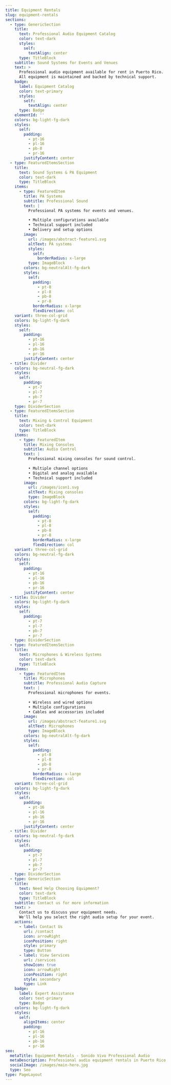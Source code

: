 ```yaml
---
title: Equipment Rentals
slug: equipment-rentals
sections:
  - type: GenericSection
    title:
      text: Professional Audio Equipment Catalog
      color: text-dark
      styles:
        self:
          textAlign: center
      type: TitleBlock
    subtitle: Sound Systems for Events and Venues
    text: >
      Professional audio equipment available for rent in Puerto Rico. 
      All equipment is maintained and backed by technical support.
    badge:
      label: Equipment Catalog
      color: text-primary
      styles:
        self:
          textAlign: center
      type: Badge
    elementId: ''
    colors: bg-light-fg-dark
    styles:
      self:
        padding:
          - pt-16
          - pl-16
          - pb-8
          - pr-16
        justifyContent: center
  - type: FeaturedItemsSection
    title:
      text: Sound Systems & PA Equipment
      color: text-dark
      type: TitleBlock
    items:
      - type: FeaturedItem
        title: PA Systems
        subtitle: Professional Sound
        text: |
          Professional PA systems for events and venues.
          
          • Multiple configurations available
          • Technical support included
          • Delivery and setup options
        image:
          url: /images/abstract-feature1.svg
          altText: PA systems
          styles:
            self:
              borderRadius: x-large
          type: ImageBlock
        colors: bg-neutralAlt-fg-dark
        styles:
          self:
            padding:
              - pt-8
              - pl-8
              - pb-8
              - pr-8
            borderRadius: x-large
            flexDirection: col
    variant: three-col-grid
    colors: bg-light-fg-dark
    styles:
      self:
        padding:
          - pt-16
          - pl-16
          - pb-16
          - pr-16
        justifyContent: center
  - title: Divider
    colors: bg-neutral-fg-dark
    styles:
      self:
        padding:
          - pt-7
          - pl-7
          - pb-7
          - pr-7
    type: DividerSection
  - type: FeaturedItemsSection
    title:
      text: Mixing & Control Equipment
      color: text-dark
      type: TitleBlock
    items:
      - type: FeaturedItem
        title: Mixing Consoles
        subtitle: Audio Control
        text: |
          Professional mixing consoles for sound control.
          
          • Multiple channel options
          • Digital and analog available
          • Technical support included
        image:
          url: /images/icon1.svg
          altText: Mixing consoles
          type: ImageBlock
        colors: bg-light-fg-dark
        styles:
          self:
            padding:
              - pt-8
              - pl-8
              - pb-8
              - pr-8
            borderRadius: x-large
            flexDirection: col
    variant: three-col-grid
    colors: bg-neutral-fg-dark
    styles:
      self:
        padding:
          - pt-16
          - pl-16
          - pb-16
          - pr-16
        justifyContent: center
  - title: Divider
    colors: bg-light-fg-dark
    styles:
      self:
        padding:
          - pt-7
          - pl-7
          - pb-7
          - pr-7
    type: DividerSection
  - type: FeaturedItemsSection
    title:
      text: Microphones & Wireless Systems
      color: text-dark
      type: TitleBlock
    items:
      - type: FeaturedItem
        title: Microphones
        subtitle: Professional Audio Capture
        text: |
          Professional microphones for events.
          
          • Wireless and wired options
          • Multiple configurations
          • Cables and accessories included
        image:
          url: /images/abstract-feature1.svg
          altText: Microphones
          type: ImageBlock
        colors: bg-neutralAlt-fg-dark
        styles:
          self:
            padding:
              - pt-8
              - pl-8
              - pb-8
              - pr-8
            borderRadius: x-large
            flexDirection: col
    variant: three-col-grid
    colors: bg-light-fg-dark
    styles:
      self:
        padding:
          - pt-16
          - pl-16
          - pb-16
          - pr-16
        justifyContent: center
  - title: Divider
    colors: bg-neutral-fg-dark
    styles:
      self:
        padding:
          - pt-7
          - pl-7
          - pb-7
          - pr-7
    type: DividerSection
  - type: GenericSection
    title:
      text: Need Help Choosing Equipment?
      color: text-dark
      type: TitleBlock
    subtitle: Contact us for more information
    text: >
      Contact us to discuss your equipment needs. 
      We'll help you select the right audio setup for your event.
    actions:
      - label: Contact Us
        url: /contact
        icon: arrowRight
        iconPosition: right
        style: primary
        type: Button
      - label: View Services
        url: /services
        showIcon: true
        icon: arrowRight
        iconPosition: right
        style: secondary
        type: Link
    badge:
      label: Expert Assistance
      color: text-primary
      type: Badge
    colors: bg-light-fg-dark
    styles:
      self:
        alignItems: center
        padding:
          - pt-16
          - pl-16
          - pb-16
          - pr-16
seo:
  metaTitle: Equipment Rentals - Sonido Vivo Professional Audio
  metaDescription: Professional audio equipment rentals in Puerto Rico including PA systems, mixing consoles, and microphones.
  socialImage: /images/main-hero.jpg
  type: Seo
type: PageLayout
---
```

